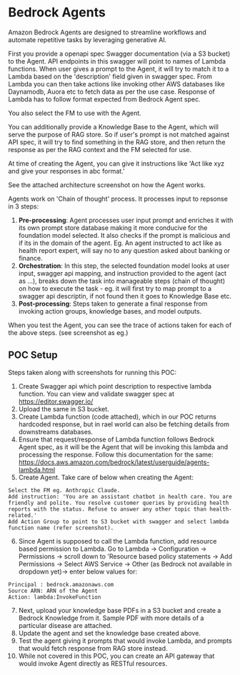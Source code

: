 # Bedrock Agents

Amazon Bedrock Agents are designed to streamline workflows and automate repetitive tasks by leveraging generative AI.

First you provide a openapi spec Swagger documentation (via a S3 bucket) to the Agent.
API endpoints in this swagger will point to names of Lambda functions.
When user gives a prompt to the Agent, it will try to match it to a Lambda based on the 
'description' field given in swagger spec.
From Lambda you can then take actions like invoking other AWS databases like Daynamodb, Auora etc to fetch data as per the use case.
Response of Lambda has to follow format expected from Bedrock Agent spec.

You also select the FM to use with the Agent.

You can additionally provide a Knowledge Base to the Agent, which will serve the purpose of RAG store. So if user's prompt is not matched against API spec, it will try to find something in the RAG store, and then return the response as per the RAG context and the FM selected for use.

At time of creating the Agent, you can give it instructions like 'Act like xyz and give your responses in abc format.'

See the attached architecture screenshot on how the Agent works.

Agents work on 'Chain of thought' process. It processes input to repsonse in 3 steps:
1. **Pre-processing**: Agent processes user input prompt and enriches it with its own prompt store database making it more conducive for the foundation model selected. It also checks if the prompt is malicious and if its in the domain of the agent. Eg. An agent instructed to act like as health report expert, will say no to any question asked about banking or finance.
2. **Orchestration**: In this step, the selected foundation model looks at user input, swagger api mapping, and instruction provided to the agent (act as ...), breaks down the task into manageable steps (chain of thought) on how to execute the task - eg. it will first try to map prompt to a swagger api descriptin, if not found then it goes to Knowledge Base etc.
3. **Post-processing**: Steps taken to generate a final response from invoking action groups, knowledge bases, and model outputs.

When you test the Agent, you can see the trace of actions taken for each of the above steps. (see screenshot as eg.) 

## POC Setup
Steps taken along with screenshots for running this POC:
1. Create Swagger api which point description to respective lambda function. You can view and validate swagger spec at https://editor.swagger.io/
2. Upload the same in S3 bucket.
3. Create Lambda function (code attached), which in our POC returns hardcoded response, but in rael world can also be fetching details from downstreams databases.
4. Ensure that request/response of Lambda function follows Bedrock Agent spec, as it will be the Agent that will be invoking this lambda and processing the response. Follow this documentation for the same: https://docs.aws.amazon.com/bedrock/latest/userguide/agents-lambda.html
5. Create Agent. Take care of below when creating the Agent:
```
Select the FM eg. Anthropic Claude.
Add instruction: 'You are an assistant chatbot in health care. You are friendly and polite. You resolve customer queries by providing health reports with the status. Refuse to answer any other topic than health-related.'
Add Action Group to point to S3 bucket with swagger and select lambda function name (refer screenshot).

```
6. Since Agent is supposed to call the Lambda function, add resource based permission to Lambda. Go to Lambda -> Configuration -> Permissions -> scroll down to 'Resource based policy statements -> Add Permissions -> Select AWS Service -> Other (as Bedrock not available in dropdown yet)-> enter below values for:
```
Principal : bedrock.amazonaws.com
Source ARN: ARN of the Agent
Action: lambda:InvokeFunction
```
7. Next, upload your knowledge base PDFs in a S3 bucket and create a Bedrock Knowledge from it. Sample PDF with more details of a particular disease are attached.
8. Update the agent and set the knowledge base created above.
10. Test the agent giving it prompts that would invoke Lambda, and prompts that would fetch response from RAG store instead.
11. While not covered in this POC, you can create an API gateway that would invoke Agent directly as RESTful resources.